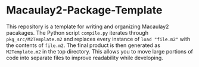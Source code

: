 # Macaulay2-Package-Template
This repository is a template for writing and organizing Macaulay2 pacakages. The Python script `compile.py` iterates through `pkg_src/M2Template.m2` and replaces every instance of `load "file.m2"` with the contents of `file.m2`. The final product is then generated as `M2Template.m2` in the top directory. This allows you to move large portions of code into separate files to improve readability while developing.